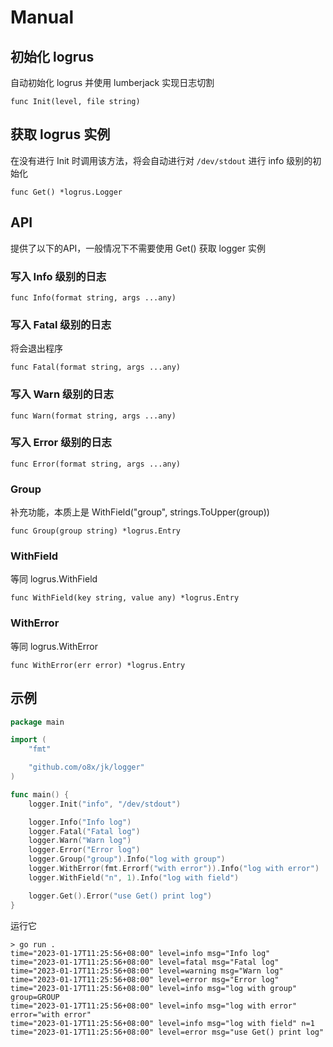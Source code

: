 Manual
===

## 初始化 logrus

自动初始化 logrus 并使用 lumberjack 实现日志切割

    func Init(level, file string)

## 获取 logrus 实例

在没有进行 Init 时调用该方法，将会自动进行对 `/dev/stdout` 进行 info 级别的初始化

    func Get() *logrus.Logger

## API

提供了以下的API，一般情况下不需要使用 Get() 获取 logger 实例

### 写入 Info 级别的日志

    func Info(format string, args ...any)

### 写入 Fatal 级别的日志

将会退出程序

    func Fatal(format string, args ...any)

### 写入 Warn 级别的日志

    func Warn(format string, args ...any)

### 写入 Error 级别的日志

    func Error(format string, args ...any)

### Group

补充功能，本质上是 WithField("group", strings.ToUpper(group))

    func Group(group string) *logrus.Entry

### WithField

等同 logrus.WithField

    func WithField(key string, value any) *logrus.Entry

### WithError

等同 logrus.WithError

    func WithError(err error) *logrus.Entry

## 示例

```go
package main

import (
	"fmt"

	"github.com/o8x/jk/logger"
)

func main() {
	logger.Init("info", "/dev/stdout")

	logger.Info("Info log")
	logger.Fatal("Fatal log")
	logger.Warn("Warn log")
	logger.Error("Error log")
	logger.Group("group").Info("log with group")
	logger.WithError(fmt.Errorf("with error")).Info("log with error")
	logger.WithField("n", 1).Info("log with field")

	logger.Get().Error("use Get() print log")
}
```

运行它

```shell
> go run .
time="2023-01-17T11:25:56+08:00" level=info msg="Info log"
time="2023-01-17T11:25:56+08:00" level=fatal msg="Fatal log"
time="2023-01-17T11:25:56+08:00" level=warning msg="Warn log"
time="2023-01-17T11:25:56+08:00" level=error msg="Error log"
time="2023-01-17T11:25:56+08:00" level=info msg="log with group" group=GROUP
time="2023-01-17T11:25:56+08:00" level=info msg="log with error" error="with error"
time="2023-01-17T11:25:56+08:00" level=info msg="log with field" n=1
time="2023-01-17T11:25:56+08:00" level=error msg="use Get() print log"
```
